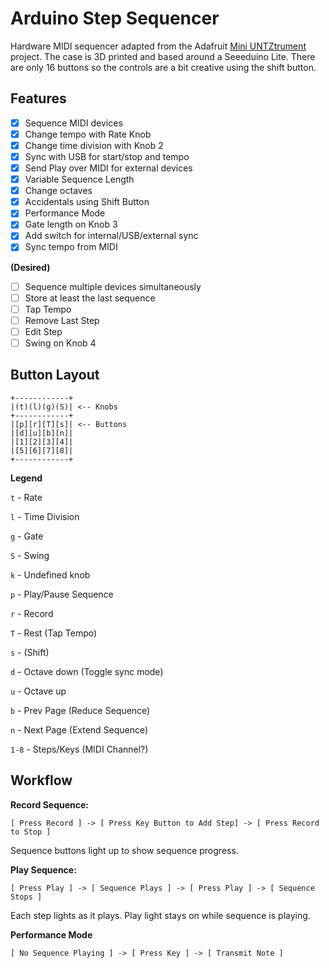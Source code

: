 # Arduino Step Sequencer

Hardware MIDI sequencer adapted from the Adafruit [Mini UNTZtrument](https://learn.adafruit.com/mini-untztrument-3d-printed-midi-controller/overview) project. The case is 3D printed and based around a Seeeduino Lite. There are only 16 buttons so the controls are a bit creative using the shift button. 

## Features

- [x] Sequence MIDI devices
- [x] Change tempo with Rate Knob
- [x] Change time division with Knob 2
- [x] Sync with USB for start/stop and tempo
- [x] Send Play over MIDI for external devices
- [x] Variable Sequence Length
- [x] Change octaves
- [x] Accidentals using Shift Button
- [x] Performance Mode
- [x] Gate length on Knob 3
- [x] Add switch for internal/USB/external sync
- [x] Sync tempo from MIDI

**(Desired)**

- [ ] Sequence multiple devices simultaneously
- [ ] Store at least the last sequence
- [ ] Tap Tempo
- [ ] Remove Last Step
- [ ] Edit Step
- [ ] Swing on Knob 4

## Button Layout

```
+------------+
|(t)(l)(g)(S)| <-- Knobs
+------------+
|[p][r][T][s]| <-- Buttons
|[d][u][b][n]|
|[1][2][3][4]|
|[5][6][7][8]|
+------------+
```

**Legend**

`t` - Rate

`l` - Time Division

`g` - Gate

`S` - Swing

`k` - Undefined knob

`p` - Play/Pause Sequence

`r` - Record

`T` - Rest (Tap Tempo)

`s` - (Shift)

`d` - Octave down (Toggle sync mode)

`u` - Octave up

`b` - Prev Page (Reduce Sequence)

`n` - Next Page (Extend Sequence)

`1-8` - Steps/Keys (MIDI Channel?)



## Workflow

**Record Sequence:**

`[ Press Record ] -> [ Press Key Button to Add Step] -> [ Press Record to Stop ]`

Sequence buttons light up to show sequence progress.



**Play Sequence:**

`[ Press Play ] -> [ Sequence Plays ] -> [ Press Play ] -> [ Sequence Stops ]`

Each step lights as it plays. Play light stays on while sequence is playing.



**Performance Mode**

`[ No Sequence Playing ] -> [ Press Key ] -> [ Transmit Note ]`
